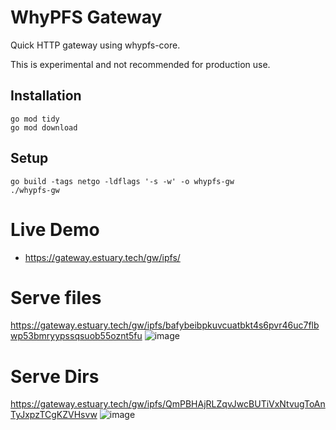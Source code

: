 # WhyPFS Gateway

Quick HTTP gateway using whypfs-core.

This is experimental and not recommended for production use.

## Installation
```
go mod tidy
go mod download
```
## Setup
```
go build -tags netgo -ldflags '-s -w' -o whypfs-gw
./whypfs-gw
```

# Live Demo
- https://gateway.estuary.tech/gw/ipfs/<CID>

# Serve files
https://gateway.estuary.tech/gw/ipfs/bafybeibpkuvcuatbkt4s6pvr46uc7flbwp53bmryypssqsuob55oznt5fu
![image](https://user-images.githubusercontent.com/4479171/206327573-0d2bdf75-723c-4d15-a52a-522f04fb0991.png)

# Serve Dirs
https://gateway.estuary.tech/gw/ipfs/QmPBHAjRLZqvJwcBUTiVxNtvugToAnTyJxpzTCgKZVHsvw
![image](https://user-images.githubusercontent.com/4479171/206327483-0a939510-ac5a-408c-8773-cbb9ae72d7ff.png)
